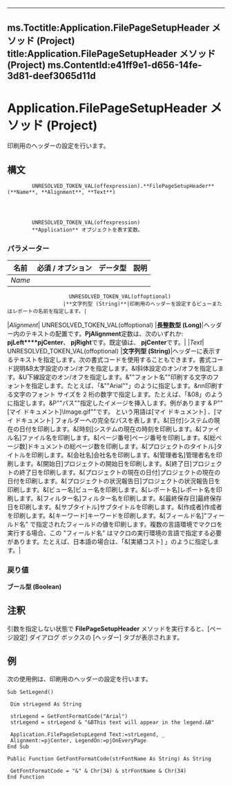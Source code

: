 

---
ms.Toctitle:Application.FilePageSetupHeader メソッド (Project)
title:Application.FilePageSetupHeader メソッド (Project)
ms.ContentId:e41ff9e1-d656-14fe-3d81-deef3065d11d
---
# Application.FilePageSetupHeader メソッド (Project)




印刷用のヘッダーの設定を行います。

## 構文

            UNRESOLVED_TOKEN_VAL(offexpression).**FilePageSetupHeader**(**Name**, **Alignment**, **Text**)




            UNRESOLVED_TOKEN_VAL(offexpression)
            **Application** オブジェクトを表す変数。

### パラメーター

|**名前**|**必須 / オプション**|**データ型**|**説明**|
|---|---|---|---|
|*Name*|
                        UNRESOLVED_TOKEN_VAL(offoptional)
                      |**文字列型 (String)**|印刷用のヘッダーを設定するビューまたはレポートの名前を指定します。|
|*Alignment*|
                        UNRESOLVED_TOKEN_VAL(offoptional)
                      |**長整数型 (Long)**|ヘッダー内のテキストの配置です。**PjAlignment**定数は、次のいずれか: **pjLeft****pjCenter**、 **pjRight**です。既定値は、 **pjCenter**です。|
|*Text*|
                        UNRESOLVED_TOKEN_VAL(offoptional)
                      |**文字列型 (String)**|ヘッダーに表示するテキストを指定します。次の書式コードを使用することもできます。書式コード説明&B太字設定のオン/オフを指定します。&I斜体設定のオン/オフを指定します。&U下線設定のオン/オフを指定します。&""フォント名""印刷する文字のフォントを指定します。たとえば、「&""Arial""」のように指定します。&nn印刷する文字のフォント サイズを 2 桁の数字で指定します。たとえば、「&08」のように指定します。&P""パス""指定したイメージを挿入します。例があります & P""[マイ ドキュメント]\Image.gif""です。 という用語は[マイ ドキュメント] 、[マイ ドキュメント] フォルダーへの完全なパスを表します。&[日付]システムの現在の日付を印刷します。&[時刻]システムの現在の時刻を印刷します。&[ファイル名]ファイル名を印刷します。&[ページ番号]ページ番号を印刷します。&[総ページ数]ドキュメントの総ページ数を印刷します。&[プロジェクトのタイトル]タイトルを印刷します。&[会社名]会社名を印刷します。&[管理者名]管理者名を印刷します。&[開始日]プロジェクトの開始日を印刷します。&[終了日]プロジェクトの終了日を印刷します。&[プロジェクトの現在の日付]プロジェクトの現在の日付を印刷します。&[プロジェクトの状況報告日]プロジェクトの状況報告日を印刷します。&[ビュー名]ビュー名を印刷します。&[レポート名]レポート名を印刷します。&[フィルター名]フィルター名を印刷します。&[最終保存日]最終保存日を印刷します。&[サブタイトル]サブタイトルを印刷します。&[作成者]作成者を印刷します。&[キーワード]キーワードを印刷します。&[フィールド名]"フィールド名" で指定されたフィールドの値を印刷します。複数の言語環境でマクロを実行する場合、この "フィールド名" はマクロの実行環境の言語で指定する必要があります。たとえば、日本語の場合は、「&[実績コスト] 」のように指定します。|



### 戻り値
**ブール型 (Boolean)**





## 注釈
引数を指定しない状態で **FilePageSetupHeader** メソッドを実行すると、[ページ設定] ダイアログ ボックスの [ヘッダー] タブが表示されます。



## 例
次の使用例は、印刷用のヘッダーの設定を行います。

```vba
Sub SetLegend() 
 
 Dim strLegend As String 
 
 strLegend = GetFontFormatCode("Arial") 
 strLegend = strLegend & "&BThis text will appear in the legend.&B" 
 
 Application.FilePageSetupLegend Text:=strLegend, _ 
 Alignment:=pjCenter, LegendOn:=pjOnEveryPage 
End Sub 
 
Public Function GetFontFormatCode(strFontName As String) As String 
 
 GetFontFormatCode = "&" & Chr(34) & strFontName & Chr(34) 
End Function
```





